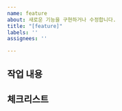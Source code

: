 ```yaml
---
name: feature
about: 새로운 기능을 구현하거나 수정합니다.
title: "[feature]"
labels: ''
assignees: ''

---
```


## 작업 내용

<!-- 해당 브랜치에서 작업할 내용을 작성해주세요. -->

## 체크리스트

<!-- 작업할 순서대로 체크리스트를 작성해주세요. -->
